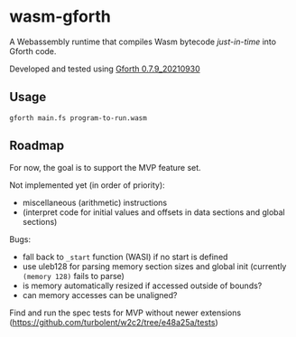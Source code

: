 # wasm-gforth

A Webassembly runtime that compiles Wasm bytecode _just-in-time_ into Gforth code.

Developed and tested using [Gforth 0.7.9_20210930](https://www.complang.tuwien.ac.at/forth/gforth/Snapshots/0.7.9_20210930/gforth-0.7.9_20210930.tar.xz)

## Usage

```
gforth main.fs program-to-run.wasm
```

## Roadmap

For now, the goal is to support the MVP feature set.

Not implemented yet (in order of priority):

- miscellaneous (arithmetic) instructions
- (interpret code for initial values and offsets in data sections and global sections)

Bugs:

- fall back to `_start` function (WASI) if no start is defined
- use uleb128 for parsing memory section sizes and global init (currently `(memory 128)` fails to parse)
- is memory automatically resized if accessed outside of bounds?
- can memory accesses can be unaligned?

Find and run the spec tests for MVP without newer extensions (https://github.com/turbolent/w2c2/tree/e48a25a/tests)
